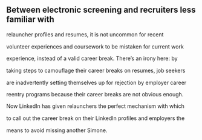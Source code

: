 ## Between electronic screening and recruiters less familiar with

relauncher proﬁles and resumes, it is not uncommon for recent

volunteer experiences and coursework to be mistaken for current work

experience, instead of a valid career break. There’s an irony here: by

taking steps to camouﬂage their career breaks on resumes, job seekers

are inadvertently setting themselves up for rejection by employer career

reentry programs because their career breaks are not obvious enough.

Now LinkedIn has given relaunchers the perfect mechanism with which

to call out the career break on their LinkedIn proﬁles and employers the

means to avoid missing another Simone.